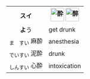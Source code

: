 <table align="left">
  <tr>
    <th>
      スイ
    </th>
    <th>
      <img src="https://glyphwiki.org/glyph/u9154.svg" alt="酔" height="36">
      <img src="https://glyphwiki.org/glyph/u9189.svg" alt="醉" height="36">
    </th>
  </tr>
  <tr>
    <td align="center"><b>よ</b>う</td>
    <td>get drunk</td>
  </tr>
  <tr>
    <td align="center"><ruby><sub>ま　すい</sub><br>麻酔</ruby></td>
    <td>anesthesia</td>
  </tr>
  <tr>
    <td align="center"><ruby><sub>でいすい</sub><br>泥酔</ruby></td>
    <td>drunk</td>
  </tr>
  <tr>
    <td align="center"><ruby><sub>しんすい</sub><br>心酔</ruby></td>
    <td>intoxication</td>
  </tr>
</table>
